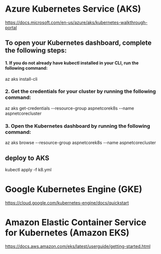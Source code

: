 # Azure Kubernetes Service (AKS)
https://docs.microsoft.com/en-us/azure/aks/kubernetes-walkthrough-portal

## To open your Kubernetes dashboard, complete the following steps:
#### 1. If you do not already have kubectl installed in your CLI, run the following command:
az aks install-cli
### 2. Get the credentials for your cluster by running the following command:
az aks get-credentials --resource-group aspnetcorek8s --name aspnetcorecluster
### 3. Open the Kubernetes dashboard by running the following command:
az aks browse --resource-group aspnetcorek8s --name aspnetcorecluster

## deploy to AKS
kubectl apply -f k8.yml

# Google Kubernetes Engine (GKE)
https://cloud.google.com/kubernetes-engine/docs/quickstart

# Amazon Elastic Container Service for Kubernetes (Amazon EKS)
https://docs.aws.amazon.com/eks/latest/userguide/getting-started.html




